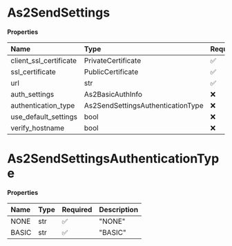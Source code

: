 # As2SendSettings

**Properties**

| Name                   | Type                              | Required | Description |
| :--------------------- | :-------------------------------- | :------- | :---------- |
| client_ssl_certificate | PrivateCertificate                | ✅       |             |
| ssl_certificate        | PublicCertificate                 | ✅       |             |
| url                    | str                               | ✅       |             |
| auth_settings          | As2BasicAuthInfo                  | ❌       |             |
| authentication_type    | As2SendSettingsAuthenticationType | ❌       |             |
| use_default_settings   | bool                              | ❌       |             |
| verify_hostname        | bool                              | ❌       |             |

# As2SendSettingsAuthenticationType

**Properties**

| Name  | Type | Required | Description |
| :---- | :--- | :------- | :---------- |
| NONE  | str  | ✅       | "NONE"      |
| BASIC | str  | ✅       | "BASIC"     |

